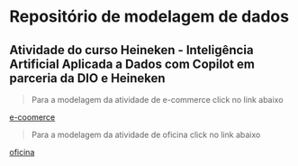 # Repositório de modelagem de dados

## Atividade do curso Heineken - Inteligência Artificial Aplicada a Dados com Copilot em parceria da DIO e Heineken

> Para a modelagem da atividade de e-commerce click no link abaixo

[e-coomerce](e-commerce/README.md)


> Para a modelagem da atividade de oficina click no link abaixo

[oficina](oficina/README.md)